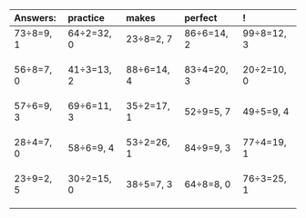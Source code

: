 | Answers: | practice | makes | perfect | ! |
| :--- | :--- | :--- | :--- | :--- |
| 73÷8=9, 1 | 64÷2=32, 0 | 23÷8=2, 7 | 86÷6=14, 2 | 99÷8=12, 3 | 
|   |   |   |   |   | 
|   |   |   |   |   | 
|   |   |   |   |   | 
| 56÷8=7, 0 | 41÷3=13, 2 | 88÷6=14, 4 | 83÷4=20, 3 | 20÷2=10, 0 | 
|   |   |   |   |   | 
|   |   |   |   |   | 
|   |   |   |   |   | 
| 57÷6=9, 3 | 69÷6=11, 3 | 35÷2=17, 1 | 52÷9=5, 7 | 49÷5=9, 4 | 
|   |   |   |   |   | 
|   |   |   |   |   | 
|   |   |   |   |   | 
| 28÷4=7, 0 | 58÷6=9, 4 | 53÷2=26, 1 | 84÷9=9, 3 | 77÷4=19, 1 | 
|   |   |   |   |   | 
|   |   |   |   |   | 
|   |   |   |   |   | 
| 23÷9=2, 5 | 30÷2=15, 0 | 38÷5=7, 3 | 64÷8=8, 0 | 76÷3=25, 1 | 
|   |   |   |   |   | 
|   |   |   |   |   | 
|   |   |   |   |   | 
